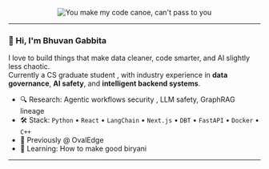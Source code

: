 
<p align="center">
  <img src="https://raw.githubusercontent.com/notbhuvangab/notbhuvangab/main/assets/typeshii.gif" alt="You make my code canoe, can't pass to you" style="max-width: 100%;" />
</p>

---

### 👋 Hi, I'm Bhuvan Gabbita

I love to build things that make data cleaner, code smarter, and AI slightly less chaotic.  
Currently a CS graduate student , with industry experience in **data governance**, **AI safety**, and **intelligent backend systems**.

- 🔍 Research: Agentic workflows security , LLM safety, GraphRAG lineage  
- 🛠️ Stack: `Python` • `React` • `LangChain` • `Next.js` • `DBT` • `FastAPI` • `Docker` • `C++`  
- 💼 Previously @ OvalEdge   
- 🌱 Learning:  How to make good biryani

---
